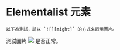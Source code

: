 # Elementalist 元素

    以下為測試，請以 `![][might]` 的方式來取用圖片。

測試圖片 ![][might] 是否正常。

[might]: https://wiki.guildwars2.com/images/7/7c/Might.png

